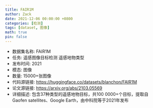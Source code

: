 ```yaml
---
title: FAIR1M
author: Zack
date: 2021-12-06 00:00:00 +0800
categories: [检测]
tags: [dataset, 图像]
math: true
pin: false
---
```

- 数据集名称: FAIR1M
- 任务: 遥感图像目标检测 遥感地物类型
- 发布时间: 2021
- 模态: 图像
- 数量: 15000+张图像
- 代码源链接: https://huggingface.co/datasets/blanchon/FAIR1M
- 论文源链接: https://arxiv.org/abs/2103.05569
- 详细描述: 包含37种类型的遥感地物目标，共100 0000+个目标，提取自Gaofen satellites、Google Earth，由中科院等于2021年发布

